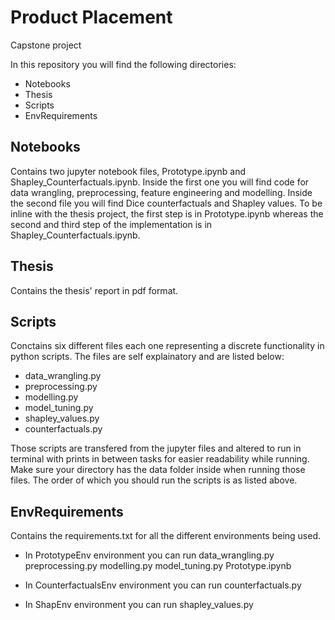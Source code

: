 # Product Placement
Capstone project 

In this repository you will find the following directories:

* Notebooks
* Thesis
* Scripts
* EnvRequirements

## Notebooks 

Contains two jupyter notebook files, Prototype.ipynb and Shapley_Counterfactuals.ipynb. Inside the first one you will find code for data wrangling, preprocessing, feature engineering and modelling. Inside the second file you will find Dice counterfactuals and Shapley values. To be inline with the thesis project, the first step is in Prototype.ipynb whereas the second and third step of the implementation is in Shapley_Counterfactuals.ipynb.

## Thesis 

Contains the thesis' report in pdf format.

## Scripts 

Conctains six different files each one representing a discrete functionality in python scripts. The files are self explainatory and are listed below: 
* data_wrangling.py
* preprocessing.py
* modelling.py
* model_tuning.py
* shapley_values.py
* counterfactuals.py

Those scripts are transfered from the jupyter files and altered to run in terminal with prints in between tasks for easier readability while running. Make sure your directory has the data folder inside when running those files. The order of which you should run the scripts is as listed above. 

## EnvRequirements

Contains the requirements.txt for all the different environments being used. 

* In PrototypeEnv environment you can run 
data_wrangling.py
preprocessing.py
modelling.py
model_tuning.py
Prototype.ipynb

* In CounterfactualsEnv environment you can run
counterfactuals.py 

* In ShapEnv environment you can run 
shapley_values.py



